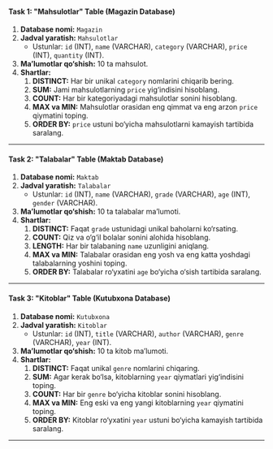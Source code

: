 #### **Task 1: "Mahsulotlar" Table (Magazin Database)**

1. **Database nomi:** `Magazin`
2. **Jadval yaratish:** `Mahsulotlar`
   - Ustunlar: `id` (INT), `name` (VARCHAR), `category` (VARCHAR), `price` (INT), `quantity` (INT).
3. **Ma’lumotlar qo‘shish:** 10 ta mahsulot.
4. **Shartlar:**
   1. **DISTINCT:** Har bir unikal `category` nomlarini chiqarib bering.
   2. **SUM:** Jami mahsulotlarning `price` yig‘indisini hisoblang.
   3. **COUNT:** Har bir kategoriyadagi mahsulotlar sonini hisoblang.
   4. **MAX va MIN:** Mahsulotlar orasidan eng qimmat va eng arzon `price` qiymatini toping.
   5. **ORDER BY:** `price` ustuni bo‘yicha mahsulotlarni kamayish tartibida saralang.

---

#### **Task 2: "Talabalar" Table (Maktab Database)**

1. **Database nomi:** `Maktab`
2. **Jadval yaratish:** `Talabalar`
   - Ustunlar: `id` (INT), `name` (VARCHAR), `grade` (VARCHAR), `age` (INT), `gender` (VARCHAR).
3. **Ma’lumotlar qo‘shish:** 10 ta talabalar ma’lumoti.
4. **Shartlar:**
   1. **DISTINCT:** Faqat `grade` ustunidagi unikal baholarni ko‘rsating.
   2. **COUNT:** Qiz va o‘g‘il bolalar sonini alohida hisoblang.
   3. **LENGTH:** Har bir talabaning `name` uzunligini aniqlang.
   4. **MAX va MIN:** Talabalar orasidan eng yosh va eng katta yoshdagi talabalarning yoshini toping.
   5. **ORDER BY:** Talabalar ro‘yxatini `age` bo‘yicha o‘sish tartibida saralang.

---

#### **Task 3: "Kitoblar" Table (Kutubxona Database)**

1. **Database nomi:** `Kutubxona`
2. **Jadval yaratish:** `Kitoblar`
   - Ustunlar: `id` (INT), `title` (VARCHAR), `author` (VARCHAR), `genre` (VARCHAR), `year` (INT).
3. **Ma’lumotlar qo‘shish:** 10 ta kitob ma’lumoti.
4. **Shartlar:**
   1. **DISTINCT:** Faqat unikal `genre` nomlarini chiqaring.
   2. **SUM:** Agar kerak bo‘lsa, kitoblarning `year` qiymatlari yig‘indisini toping.
   3. **COUNT:** Har bir `genre` bo‘yicha kitoblar sonini hisoblang.
   4. **MAX va MIN:** Eng eski va eng yangi kitoblarning `year` qiymatini toping.
   5. **ORDER BY:** Kitoblar ro‘yxatini `year` ustuni bo‘yicha kamayish tartibida saralang.

---
